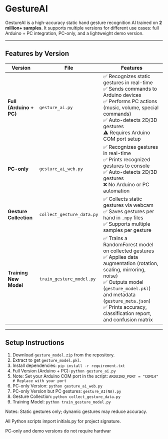 # GestureAI

GestureAI is a high-accuracy static hand gesture recognition AI trained on **2 million+ samples**. It supports multiple versions for different use cases: full Arduino + PC integration, PC-only, and a lightweight demo version.

---

## Features by Version

| Version | File | Features |
|---------|------|---------|
| **Full (Arduino + PC)** | `gesture_ai.py` | ✅ Recognizes static gestures in real-time <br> ✅ Sends commands to Arduino devices <br> ✅ Performs PC actions (music, volume, special commands) <br> ✅ Auto-detects 2D/3D gestures <br> ⚠️ Requires Arduino COM port setup |
| **PC-only** | `gesture_ai_web.py` | ✅ Recognizes gestures in real-time <br> ✅ Prints recognized gestures to console <br> ✅ Auto-detects 2D/3D gestures <br> ❌ No Arduino or PC automation |
| **Gesture Collection** | `collect_gesture_data.py` | ✅ Collects static gestures via webcam <br> ✅ Saves gestures per hand in `.npy` files <br> ✅ Supports multiple samples per gesture |
| **Training New Model** | `train_gesture_model.py` | ✅ Trains a RandomForest model on collected gestures <br> ✅ Applies data augmentation (rotation, scaling, mirroring, noise) <br> ✅ Outputs model (`gesture_model.pkl`) and metadata (`gesture_meta.json`) <br> ✅ Prints accuracy, classification report, and confusion matrix |

---

## Setup Instructions

1. Download `gesture_model.zip` from the repository.  
2. Extract to get `gesture_model.pkl`.  
3. Install dependencies:  `pip install -r requirement.txt`
4. Full Version (Arduino + PC): `python gesture_ai.py`
5. Note: Set your Arduino COM port in the script: `ARDUINO_PORT = "COM14"  # Replace with your port`
6. PC-only Version: `python gesture_ai_web.py`
7. PC-only Version but PC gestures: `gesture_AI(NA).py`
8. Gesture Collection: `python collect_gesture_data.py`
9. Training Model: `python train_gesture_model.py`

Notes:
Static gestures only; dynamic gestures may reduce accuracy.

All Python scripts import initials.py for project signature.

PC-only and demo versions do not require hardwar

